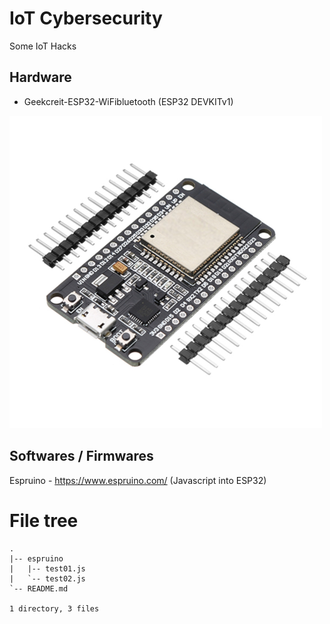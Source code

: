 # IoT Cybersecurity

Some IoT Hacks


## Hardware

- Geekcreit-ESP32-WiFibluetooth (ESP32 DEVKITv1)

![Geekcreit ESP32 Wifi Bluetooth](/img/geekcreit-esp32-wifibluetooth.png?raw=true)


## Softwares / Firmwares

Espruino - https://www.espruino.com/ (Javascript into ESP32)

# File tree

```
.
|-- espruino
|   |-- test01.js
|   `-- test02.js
`-- README.md

1 directory, 3 files
```
